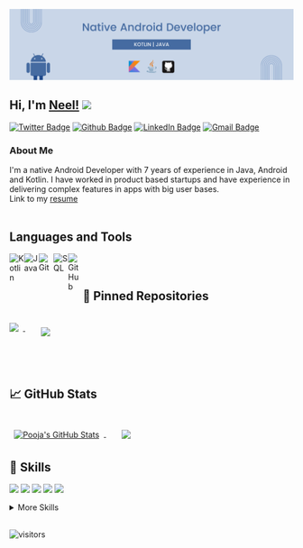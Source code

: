 <!--
**Neeldesai92** is a ✨ _special_ ✨ repository because its `README.md` (this file) appears on your GitHub profile.
-->

[![Neel's GitHub Banner](https://github.com/Neeldesai92/ResourceRepos/blob/main/Banners%20(2).png)](https://github.com/Neeldesai92)

## Hi, I'm [Neel!](https://www.linkedin.com/in/singhpooja432/) <img src="https://github.com/TheDudeThatCode/TheDudeThatCode/blob/master/Assets/Hi.gif" width="26px">
  
[![Twitter Badge](https://img.shields.io/badge/Twitter-Profile-informational?style=flat&logo=twitter&logoColor=white&color=1CA2F1)](https://twitter.com/desai_neal7)
[![Github Badge](https://img.shields.io/badge/Github-Profile-informational?style=flat&logo=github&logoColor=white&color=green)](https://github.com/Neeldesai92)
[![LinkedIn Badge](https://img.shields.io/badge/LinkedIn-Profile-informational?style=flat&logo=linkedin&logoColor=white&color=blue)](https://www.linkedin.com/in/neel-desai-82392992)
[![Gmail Badge](https://img.shields.io/badge/Gmail-Mail-informational?style=flat&logo=gmail&logoColor=white&color=red)](mailto:neel.desai99@gmail.com)
<br />
  
### About Me
I'm a native Android Developer with 7 years of experience in Java, Android and Kotlin. I have worked in product based startups and have experience in delivering complex features in apps with big user bases.
<br />
Link to my [resume](https://drive.google.com/file/d/1ugdarMhmAz64d4TBa9dyaTEhkdzOLcQz/view?usp=drivesdk)
<br />
<br />
  
## Languages and Tools

<a href="https://kotlinlang.org/" target="_blank"><img align="left" alt="Kotlin" width="26px" src="https://github.com/Neeldesai92/ResourceRepos
/blob/main/kotlin.png" /></a>
<a href="https://www.java.com/en/" target="_blank"><img align="left" alt="Java" width="26px" src="https://github.com/Neeldesai92/ResourceRepos
/blob/main/java.png" /></a>
<a href="https://git-scm.com/" target="_blank"> <img align="left" alt="Git" width="26px" src="https://github.com/Neeldesai92/ResourceRepos
/blob/main/git.png"/> </a>
<a href="https://www.mysql.com/" target="_blank"> <img align="left" alt="SQL" width="26px" src="https://github.com/Neeldesai92/ResourceRepos
/blob/main/database.png"/> </a>
<img align="left" alt="GitHub" width="26px" src="https://github.com/Neeldesai92/ResourceRepos
/blob/main/github.png" />
<br />
<br />

## 📌 Pinned Repositories

<br>

<div>
   <a href="https://github.com/Neeldesai92/MyLocation">
  <img align="top" style="margin-right:0.5rem" src="https://github-readme-stats.vercel.app/api/pin/?username=Neeldesai92&repo=MyLocation&title_color=ffffff&text_color=c9cacc&icon_color=4AB197&bg_color=1A2B34" />
</a> &nbsp;&nbsp;&nbsp;&nbsp;
   <a href="https://github.com/Neeldesai92/Kotlin">
  <img align="top" style="margin:0.5rem" src="https://github-readme-stats.vercel.app/api/pin/?username=Neeldesai92&repo=Kotlin&title_color=ffffff&text_color=c9cacc&icon_color=4AB197&bg_color=1A2B34" />
</a>
<div>
  <br>
<div>


<br>
<br>

## &#x1f4c8; GitHub Stats

<br>
<a href="https://github.com/Neeldesai92">
  <img align="center" style="margin:0.5rem" src="https://github-readme-stats.vercel.app/api?username=Neeldesai92&show_icons=true&line_height=27&count_private=true&title_color=ffffff&text_color=c9cacc&icon_color=4AB097&bg_color=1A2B34" alt="Pooja's GitHub Stats" />
</a> &nbsp;&nbsp;&nbsp;&nbsp;

  <a href="https://github.com/Neeldesai92">
  <img align="center" style="margin:0.5rem" src="https://github-readme-stats.vercel.app/api/top-langs/?username=Neeldesai92&hide=html,css&title_color=ffffff&text_color=c9cacc&icon_color=4AB197&bg_color=1A2B34" />
</a>

## 💼 Skills

![](https://img.shields.io/badge/Code-Java-informational?style=flat&logo=java&logoColor=white&color=4AB197)
![](https://img.shields.io/badge/Code-Kotlin-informational?style=flat&logo=kotlin&logoColor=white&color=4AB197)
![](https://img.shields.io/badge/Code-MySQL-informational?style=flat&logo=MySQL&logoColor=white&color=4AB197)
![](https://img.shields.io/badge/Code-Android-informational?style=flat&logo=Android&logoColor=white&color=4AB197)
![](https://img.shields.io/badge/Tools-Git-informational?style=flat&logo=Git&logoColor=white&color=4AB197)

<details>
<summary>More Skills</summary>
<br>

![](https://img.shields.io/badge/Code-GraphQL-informational?style=flat&logo=GraphQL&logoColor=white&color=4AB197)
![](https://img.shields.io/badge/Tools-Postman-informational?style=flat&logo=Postman&logoColor=white&color=4AB197)
![](https://img.shields.io/badge/Code-C-informational?style=flat&logo=C&logoColor=white&color=4AB197)
![](https://img.shields.io/badge/Tools-Gradle-informational?style=flat&logo=Gradle&logoColor=white&color=4AB197)
![](https://img.shields.io/badge/Tools-Jira-informational?style=flat&logo=Jira-Software&logoColor=white&color=4AB197)
![](https://img.shields.io/badge/Tools-GitHub-informational?style=flat&logo=GitHub&logoColor=white&color=4AB197)

</details>

<br>

![visitors](https://visitor-badge.laobi.icu/badge?page_id=Neeldesai92.Neeldesai92)
